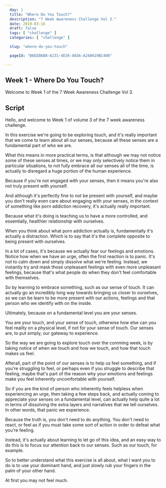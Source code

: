 ```yaml
---
  day: 1
  title: "Where Do You Touch?"
  description: "7 Week Awareness Challenge Vol 3."
  date: 2019-03-16
  draft: false
  tags: [ "challenge" ]
  categories: [ "challenge" ]

  slug: "where-do-you-touch"

  pageId: "B6EEB6B8-6231-4E36-A036-A240619BC400"

---
```


## Week 1 - Where Do You Touch?

Welcome to Week 1 of the 7 Week Awareness Challenge Vol 3.



## Script

Hello, and welcome to Week 1 of volume 3 of the 7 week awareness challenge.

In this exercise we're going to be exploring touch, and it's really important that we come to learn about all our senses, because all these senses are a fundamental part of who we are.

What this means in more practical terms, is that although we may not notice some of these senses at times, or we may only selectively notice them in particular situations, to not fully embrace all our senses all of the time, is actually to disregard a huge portion of the human experience.

Because if you're not engaged with your senses, then it means you're also not truly present with yourself. 

And although it's perfectly fine to not be present with yourself, and maybe you don't really even care about engaging with your senses, in the context of something like porn addiction recovery, it's actually really important.

Because what it's doing is teaching us to have a more controlled, and essentially, healthier relationship with ourselves.

When you think about what porn addiction actually is, fundamentally it's actually a distraction. Which is to say that it's the complete opposite to being present with ourselves. 

In a lot of cases, it's because we actually fear our feelings and emotions. Notice how when we have an urge, often the first reaction is to panic. It's not to calm down and simply dissolve what we're feeling. Instead, we instantly try and mask those unpleasant feelings with even more unpleasant feelings, because that's what people do when they don't feel comfortable with themselves.

So by learning to embrace something, such as our sense of touch. It can actually go an incredibly long way towards bringing us closer to ourselves, so we can be learn to be more present with our actions, feelings and that person who we identify with on the inside.

Ultimately, because on a fundamental level you are your senses.

You are your touch, and your sense of touch, otherwise how else can you feel reality on a physical level, if not for your sense of touch. Our senses are, to put simply, our gateway to experience.

So the way we are going to explore touch over the comming week, is by taking notice of when we touch and how we touch, and how that touch makes us feel.

Afterall, part of the point of our senses is to help us feel something, and if you're struggling to feel, or perhaps even if you struggle to describe that feeling, maybe that's part of the reason why your emotions and feelings make you feel inherently uncomfortable with yourself.

So if you are the kind of person who inherently feels helpless when experiencing an urge, then taking a few steps back, and actually coming to appreciate your senses on a fundamental level, can actually help quite a lot in terms of dissolving the extra layers and narratives that we tell ourselves. In other words, that panic we experience.

Because the truth is, you don't need to do anything. You don't need to react, or feel as if you must take some sort of action in order to defeat what you're feeling. 

Instead, it's actually about learning to let go of this idea, and an easy way to do this is to focus our attention back to our senses. Such as our touch, for example.


So to better understand what this exercise is all about, what I want you to do is to use your dominant hand, and just slowly rub your fingers in the palm of your other hand. 

At first you may not feel much.

<!-- Need to elaborate more about the exercise. -->

